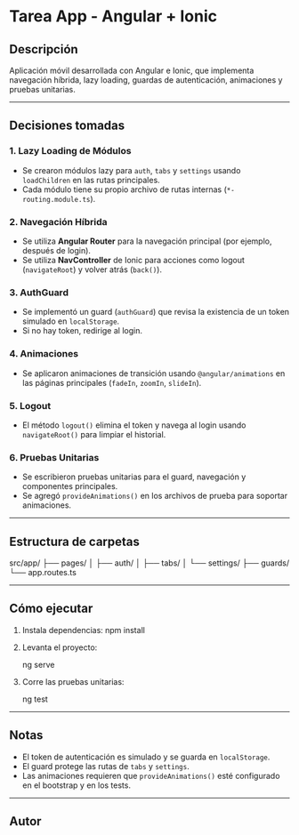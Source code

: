 # Tarea App - Angular + Ionic

## Descripción

Aplicación móvil desarrollada con Angular e Ionic, que implementa navegación híbrida, lazy loading, guardas de autenticación, animaciones y pruebas unitarias.

---

## Decisiones tomadas

### 1. Lazy Loading de Módulos

- Se crearon módulos lazy para `auth`, `tabs` y `settings` usando `loadChildren` en las rutas principales.
- Cada módulo tiene su propio archivo de rutas internas (`*-routing.module.ts`).

### 2. Navegación Híbrida

- Se utiliza **Angular Router** para la navegación principal (por ejemplo, después de login).
- Se utiliza **NavController** de Ionic para acciones como logout (`navigateRoot`) y volver atrás (`back()`).

### 3. AuthGuard

- Se implementó un guard (`authGuard`) que revisa la existencia de un token simulado en `localStorage`.
- Si no hay token, redirige al login.

### 4. Animaciones

- Se aplicaron animaciones de transición usando `@angular/animations` en las páginas principales (`fadeIn`, `zoomIn`, `slideIn`).

### 5. Logout

- El método `logout()` elimina el token y navega al login usando `navigateRoot()` para limpiar el historial.

### 6. Pruebas Unitarias

- Se escribieron pruebas unitarias para el guard, navegación y componentes principales.
- Se agregó `provideAnimations()` en los archivos de prueba para soportar animaciones.

---

## Estructura de carpetas

src/app/
  ├── pages/
  │     ├── auth/
  │     ├── tabs/
  │     └── settings/
  ├── guards/
  └── app.routes.ts

---

## Cómo ejecutar

1. Instala dependencias:
   npm install
2. Levanta el proyecto:

   ng serve

3. Corre las pruebas unitarias:

   ng test

---

## Notas

- El token de autenticación es simulado y se guarda en `localStorage`.
- El guard protege las rutas de `tabs` y `settings`.
- Las animaciones requieren que `provideAnimations()` esté configurado en el bootstrap y en los tests.

---

## Autor
